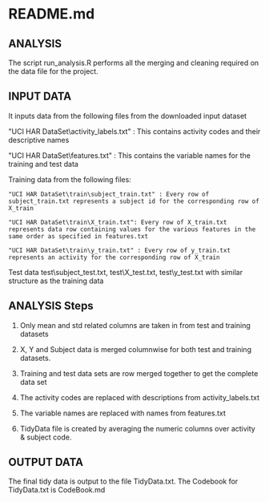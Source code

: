README.md
=========

ANALYSIS 
---------
The script run_analysis.R performs all the merging and cleaning required on the data file for the project. 

INPUT DATA
----------
It inputs data from the following files from the downloaded input dataset

  "UCI HAR DataSet\activity_labels.txt" : This contains activity codes and their descriptive names

  "UCI HAR DataSet\features.txt" : This contains the variable names for the training and test data

  Training data from the following files:

    "UCI HAR DataSet\train\subject_train.txt" : Every row of subject_train.txt represents a subject id for the corresponding row of X_train

    "UCI HAR DataSet\train\X_train.txt": Every row of X_train.txt represents data row containing values for the various features in the same order as specified in features.txt

    "UCI HAR DataSet\train\y_train.txt" : Every row of y_train.txt represents an activity for the corresponding row of X_train 
    
  Test data test\subject_test.txt, test\X_test.txt, test\y_test.txt with similar structure as the training data
  
ANALYSIS Steps
--------------
1) Only mean and std related columns are taken in from test and training datasets

2) X, Y and Subject data is merged columnwise for both test and training datasets. 

3) Training and test data sets are row merged together to get the complete data set

4) The activity codes are replaced with descriptions from activity_labels.txt

5) The variable names are replaced with names from features.txt

6) TidyData file is created by averaging the numeric columns over activity & subject code.


OUTPUT DATA
-----------
The final tidy data is output to the file TidyData.txt. The Codebook for TidyData.txt is CodeBook.md
